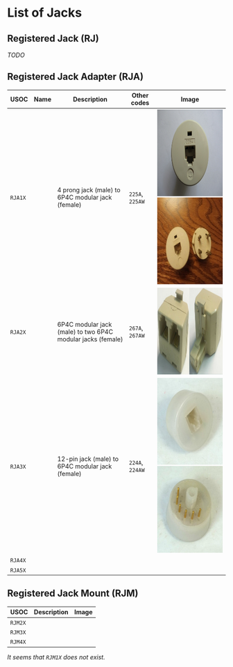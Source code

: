 # List of Jacks

## Registered Jack (RJ)

*TODO*

## Registered Jack Adapter (RJA)

| USOC | Name | Description | Other codes | Image |
| -- | -- | -- | -- | -- |
| `RJA1X` | | 4 prong jack (male) to 6P4C modular jack (female) | `225A`, `225AW` | <img alt="Image of RJA1X" height="200" src="images/RJA1X.png"> <img alt="Image of RJA1X (2)" height="200" src="images/RJA1X-side2.png"> |
| `RJA2X` | | 6P4C modular jack (male) to two 6P4C modular jacks (female) | `267A`, `267AW` | <img alt="Image of RJA2X (Non Official)" height="200" src="images/RJA2X-nonOfficial.png"> |
| `RJA3X` | | 12-pin jack (male) to 6P4C modular jack (female) | `224A`, `224AW` | <img alt="Image of RJA3X" height="200" src="images/RJA3X.png"> <img alt="Image of RJA3X (2)" height="200" src="images/RJA3X-side2.png"> |
| `RJA4X` | | |
| `RJA5X` | | |

## Registered Jack Mount (RJM)

| USOC | Description | Image |
| -- | -- | -- |
| `RJM2X` | | |
| `RJM3X` | | |
| `RJM4X` | | |

*It seems that `RJM1X` does not exist.*